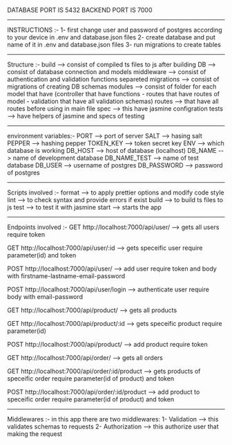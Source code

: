 DATABASE PORT IS 5432
BACKEND PORT IS 7000

---

INSTRUCTIONS :-
1- first change user and password of postgres according to your device in .env and database.json files
2- create database and put name of it in .env and database.json files
3- run migrations to create tables

---

Structure :-
build --> consist of compiled ts files to js after building
DB --> consist of database connection and models
middleware --> consist of authentication and validation functions separeted
migrations --> consist of migrations of creating DB schemas
modules --> consist of folder for each model that have
(controller that have functions - routes that have routes of model - validation that have all validation schemas)
routes --> that have all routes before using in main file
spec --> this have jasmine configration
tests --> have helpers of jasmine and specs of testing

---

environment variables:-
PORT --> port of server
SALT --> hasing salt
PEPPER --> hashing pepper
TOKEN_KEY --> token secret key
ENV --> which database is working
DB_HOST --> host of database (localhost)
DB_NAME --> name of development database
DB_NAME_TEST --> name of test database
DB_USER --> username of postgres
DB_PASSWORD --> password of postgres

---

Scripts involved :-
format --> to apply prettier options and modify code style
lint --> to check syntax and provide errors if exist
build --> to build ts files to js
test --> to test it with jasmine
start --> starts the app

---

Endpoints involved :-
GET http://localhost:7000/api/user/ --> gets all users
require token

GET http://localhost:7000/api/user/:id --> gets speceific user
require parameter(id) and token

POST http://localhost:7000/api/user/ --> add user
require token and body with firstname-lastname-email-password

POST http://localhost:7000/api/user/login --> authenticate user
require body with email-password

GET http://localhost:7000/api/product/ --> gets all products

GET http://localhost:7000/api/product/:id --> gets speceific product
require parameter(id)

POST http://localhost:7000/api/product/ --> add product
require token

GET http://localhost:7000/api/order/ --> gets all orders

GET http://localhost:7000/api/order/:id/product --> gets products of speceific order
require parameter(id of product) and token

POST http://localhost:7000/api/order/:id/product --> add product to speceific order
require parameter(id of product) and token

---

Middlewares :-
in this app there are two middlewares:
1- Validation --> this validates schemas to requests
2- Authorization --> this authorize user that making the request
